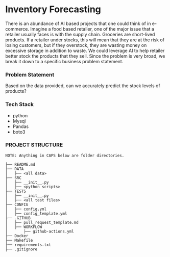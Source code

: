 # Inventory Forecasting

There is an abundance of AI based projects that one could think of in e-commerce. Imagine a food based retailer, one of the major issue that a retailer usually faces is with the supply chain. Groceries are short-lived products. If a retailer under stocks, this will mean that they are at the risk of losing customers, but if they overstock, they are wasting money on excessive storage in addition to waste. We could leverage AI to help retailer better stock the products that they sell. Since the problem is very broad, we break it down to a specific business problem statement.

### Problem Statement

Based on the data provided, can we accurately predict the stock levels of products?

### Tech Stack

- python
- Mysql
- Pandas
- boto3

### PROJECT STRUCTURE

`NOTE: Anything in CAPS below are folder directories. `

```
├── README.md
├── DATA
│   ├── <all data>
├── SRC
│   ├── __init__.py
│   ├── <python scripts>
├── TESTS
│   ├── __init__.py
│   ├── <all test files>
├── CONFIG
│   ├── config.yml
│   ├── config_template.yml
├── .GITHUB
│   ├── pull_request_template.md
│   ├── WORKFLOW
│       ├── github-actions.yml
├── Docker
├── Makefile
├── requirements.txt
├── .gitignore
```
